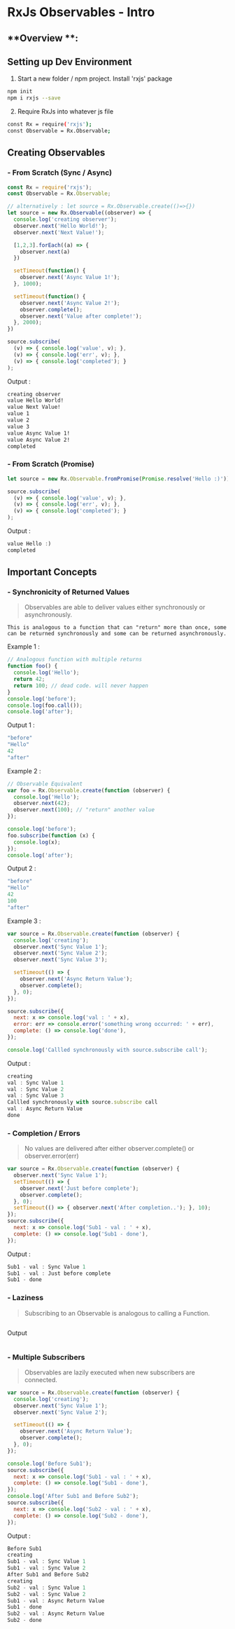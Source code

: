 # RxJs Observables - Intro
## **Overview **: 




## **Setting up Dev Environment**
1. Start a new folder / npm project. Install 'rxjs' package

```bash
npm init
npm i rxjs --save
```
2. Require RxJs into whatever js file

```bash
const Rx = require('rxjs');
const Observable = Rx.Observable;
```


## **Creating Observables**
### - From Scratch (Sync / Async)

```javascript
const Rx = require('rxjs');
const Observable = Rx.Observable;

// alternatively : let source = Rx.Observable.create(()=>{})
let source = new Rx.Observable((observer) => {
  console.log('creating observer');
  observer.next('Hello World!');
  observer.next('Next Value!');

  [1,2,3].forEach((a) => {
    observer.next(a)
  })

  setTimeout(function() {
    observer.next('Async Value 1!');
  }, 1000);

  setTimeout(function() {
    observer.next('Async Value 2!');
    observer.complete();
    observer.next('Value after complete!');
  }, 2000);
})

source.subscribe(
  (v) => { console.log('value', v); },
  (v) => { console.log('err', v); },
  (v) => { console.log('completed'); }
);

```
Output : 

```bash
creating observer
value Hello World!
value Next Value!
value 1
value 2
value 3
value Async Value 1!
value Async Value 2!
completed
```
### - From Scratch (Promise)

```javascript
let source = new Rx.Observable.fromPromise(Promise.resolve('Hello :)'))

source.subscribe(
  (v) => { console.log('value', v); },
  (v) => { console.log('err', v); },
  (v) => { console.log('completed'); }
);
```
Output : 

```javascript
value Hello :)
completed
```


## **Important Concepts**
### - Synchronicity of Returned Values
> Observables are able to deliver values either synchronously or asynchronously.


    This is analogous to a function that can "return" more than once, some can be returned synchronously and some can be returned asynchronously.


Example 1 : 

```javascript
// Analogous function with multiple returns
function foo() {
  console.log('Hello');
  return 42;
  return 100; // dead code. will never happen
}
console.log('before');
console.log(foo.call());
console.log('after');
```
Output 1 : 

```javascript
"before"
"Hello"
42
"after"
```
Example 2 : 

```javascript
// Observable Equivalent
var foo = Rx.Observable.create(function (observer) {
  console.log('Hello');
  observer.next(42);
  observer.next(100); // "return" another value
});

console.log('before');
foo.subscribe(function (x) {
  console.log(x);
});
console.log('after');
```
Output 2 : 

```javascript
"before"
"Hello"
42
100
"after"
```


Example 3 : 

```javascript
var source = Rx.Observable.create(function (observer) {
  console.log('creating');
  observer.next('Sync Value 1');
  observer.next('Sync Value 2');
  observer.next('Sync Value 3');

  setTimeout(() => {
    observer.next('Async Return Value');
    observer.complete();
  }, 0);
});

source.subscribe({
  next: x => console.log('val : ' + x),
  error: err => console.error('something wrong occurred: ' + err),
  complete: () => console.log('done'),
});

console.log('Callled synchronously with source.subscribe call');
```
Output :

```javascript
creating
val : Sync Value 1
val : Sync Value 2
val : Sync Value 3
Callled synchronously with source.subscribe call
val : Async Return Value
done
```


### - Completion / Errors
> No values are delivered after either observer.complete() or observer.error(err)

```javascript
var source = Rx.Observable.create(function (observer) {
  observer.next('Sync Value 1');
  setTimeout(() => {
    observer.next('Just before complete');
    observer.complete();
  }, 0);
  setTimeout(() => { observer.next('After completion..'); }, 10);
});
source.subscribe({
  next: x => console.log('Sub1 - val : ' + x),
  complete: () => console.log('Sub1 - done'),
});
```
Output : 

```javascript
Sub1 - val : Sync Value 1
Sub1 - val : Just before complete
Sub1 - done
```
### - Laziness
> Subscribing to an Observable is analogous to calling a Function.

```javascript

```
Output

```javascript

```
### - Multiple Subscribers
> Observables are lazily executed when new subscribers are connected.

```javascript
var source = Rx.Observable.create(function (observer) {
  console.log('creating');
  observer.next('Sync Value 1');
  observer.next('Sync Value 2');

  setTimeout(() => {
    observer.next('Async Return Value');
    observer.complete();
  }, 0);
});

console.log('Before Sub1');
source.subscribe({
  next: x => console.log('Sub1 - val : ' + x),
  complete: () => console.log('Sub1 - done'),
});
console.log('After Sub1 and Before Sub2');
source.subscribe({
  next: x => console.log('Sub2 - val : ' + x),
  complete: () => console.log('Sub2 - done'),
});
```
Output : 

```javascript
Before Sub1
creating
Sub1 - val : Sync Value 1
Sub1 - val : Sync Value 2
After Sub1 and Before Sub2
creating
Sub2 - val : Sync Value 1
Sub2 - val : Sync Value 2
Sub1 - val : Async Return Value
Sub1 - done
Sub2 - val : Async Return Value
Sub2 - done
```








